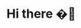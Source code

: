 # Hi there �🦄


<!-- ![developer-9's GitHub stats](https://github-readme-stats.vercel.app/api?username=developer-9&show_icons=true&theme=radical&count_private=true)

[![Top Langs](https://github-readme-stats.vercel.app/api/top-langs/?username=developer-9&layout=compact&theme=radical)](https://github.com/anuraghazra/github-readme-stats)
-->

<!--
**developer-9/developer-9** is a ✨ _special_ ✨ repository because its `README.md` (this file) appears on your GitHub profile.

Here are some ideas to get you started:

- 🔭 I’m currently working on ...
- 🌱 I’m currently learning ...
- 👯 I’m looking to collaborate on ...
- 🤔 I’m looking for help with ...
- 💬 Ask me about ...
- 📫 How to reach me: ...
- 😄 Pronouns: ...
- ⚡ Fun fact: ...
-->
